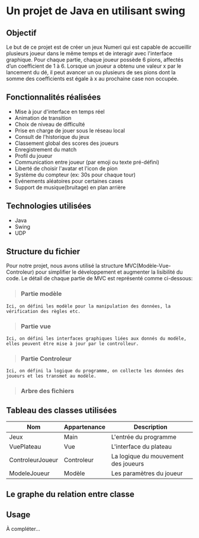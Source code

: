 # Un projet de Java en utilisant swing

## Objectif
Le but de ce projet est de créer un jeux Numeri qui est capable de accueillir plusieurs joueur dans le même temps et de interagir avec l'interface graphique. Pour chaque partie, chaque joueur possède 6 pions, affectés d’un coefficient de 1 à 6. Lorsque un joueur a obtenu une valeur x par le lancement du dé, il peut avancer un ou plusieurs de ses pions dont la somme des coefficients est égale à x au prochaine case non occupée. 

## Fonctionnalités réalisées
- Mise à jour d'interface en temps réel
- Animation de transition
- Choix de niveau de difficulté
- Prise en charge de jouer sous le réseau local
- Consult de l'historique du jeux
- Classement global des scores des joueurs
- Enregistrement du match
- Profil du joueur
- Communication entre joueur (par emoji ou texte pré-défini)
- Liberté de choisir l'avatar et l'icon de pion
- Système du compteur (ex: 30s pour chaque tour)
- Evénements aléatoires pour certaines cases
- Support de musique(bruitage) en plan arrière

## Technologies utilisées
- Java
- Swing
- UDP

## Structure du fichier
Pour notre projet, nous avons utilisé la structure MVC(Modèle-Vue-Controleur) pour simplifier le développement et augmenter la lisibilité du code. Le détail de chaque partie de MVC est représenté comme ci-dessous:

> ### Partie modèle

```Ici, on défini les modèle pour la manipulation des données, la vérification des règles etc.```

> ### Partie vue

```Ici, on défini les interfaces graphiques liées aux donnés du modèle, elles peuvent être mise à jour par le controlleur.```

> ### Partie Controleur

```Ici, on défini la logique du programme, on collecte les données des joueurs et les transmet au modèle.```

> ### Arbre des fichiers



## Tableau des classes utilisées
|Nom                |Appartenance   |Description    |
|---------------    |---------------|---------------|
|Jeux               |Main           |L'entrée du programme|
|VuePlateau         |Vue            |L'interface du plateau|
|ControleurJoueur   |Controleur     |La logique du mouvement des joueurs|
|ModeleJoueur       |Modèle         |Les paramètres du joueur|


## Le graphe du relation entre classe


## Usage


À compléter...